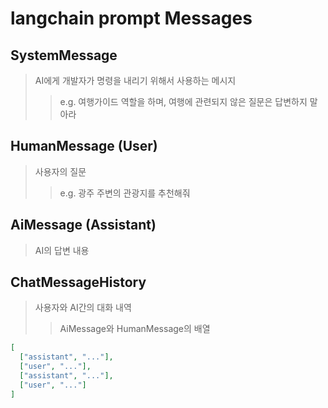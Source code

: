 # langchain prompt Messages

## SystemMessage

> AI에게 개발자가 명령을 내리기 위해서 사용하는 메시지
>
> > e.g. 여행가이드 역할을 하며, 여행에 관련되지 않은 질문은 답변하지 말아라

## HumanMessage (User)

> 사용자의 질문
>
> > e.g. 광주 주변의 관광지를 추천해줘

## AiMessage (Assistant)

> AI의 답변 내용

## ChatMessageHistory

> 사용자와 AI간의 대화 내역
>
> > AiMessage와 HumanMessage의 배열

```json
[
  ["assistant", "..."],
  ["user", "..."],
  ["assistant", "..."],
  ["user", "..."]
]
```
